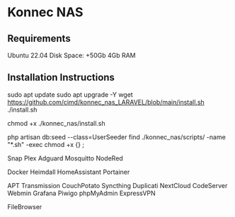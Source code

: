 # Konnec NAS

## Requirements
Ubuntu 22.04
Disk Space: +50Gb
4Gb RAM

## Installation Instructions 
sudo apt update
sudo apt upgrade -Y
wget https://github.com/cimd/konnec_nas_LARAVEL/blob/main/install.sh
./install.sh






chmod +x ./konnec_nas/install.sh



php artisan db:seed --class=UserSeeder
find ./konnec_nas/scripts/ -name "*.sh" -exec chmod +x {} \;

Snap
Plex
Adguard
Mosquitto
NodeRed

Docker
Heimdall
HomeAssistant
Portainer

APT
Transmission
CouchPotato
Syncthing
Duplicati
NextCloud
CodeServer
Webmin
Grafana
Piwigo
phpMyAdmin
ExpressVPN


FileBrowser

